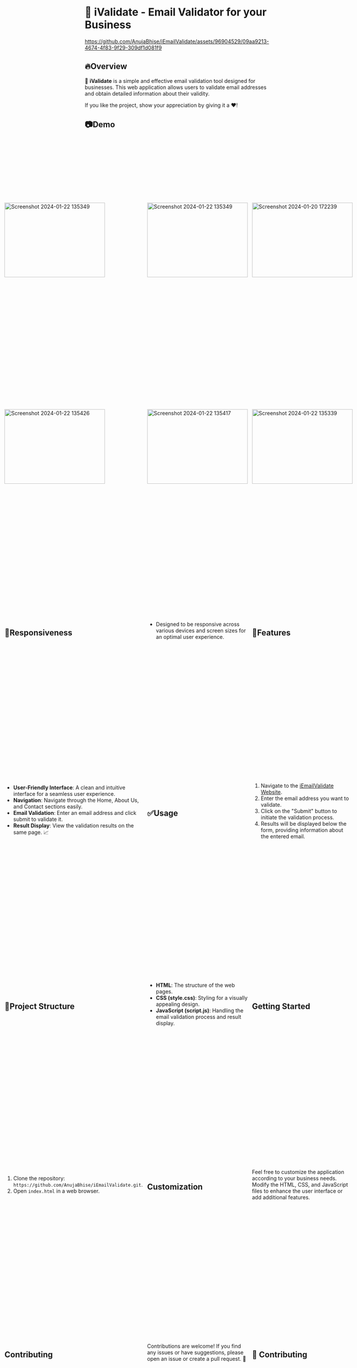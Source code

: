# 📧 iValidate - Email Validator for your Business



https://github.com/AnujaBhise/iEmailValidate/assets/96904529/09aa9213-4674-4f83-9f29-309df1d081f9




## 🔥Overview

🚀 **iValidate** is a simple and effective email validation tool designed for businesses. This web application allows users to validate email addresses and obtain detailed information about their validity.

If you like the project, show your appreciation by giving it a ❤️!
## 📷Demo
<div style="display: grid; grid-template-columns: repeat(3, 1fr); gap: 12px; justify-content: center; align-items: center; height: 100vh">
<img width="270" height="200" alt="Screenshot 2024-01-22 135349" src="https://github.com/AnujaBhise/iEmailValidate/assets/96904529/fde5b51c-b8e7-4c4e-9ae1-746978e5180c">
<img width="270" height="200" alt="Screenshot 2024-01-22 135349" src="https://github.com/AnujaBhise/iEmailValidate/assets/96904529/e5f05c80-3ad9-4265-837d-bc4550fa602c">
<img width="270" height="200" alt="Screenshot 2024-01-20 172239" src="https://github.com/AnujaBhise/iEmailValidate/assets/96904529/f2a7699d-5832-4bdc-ab43-8bccb8c6cdaa">
<img width="270" height="200" alt="Screenshot 2024-01-22 135426" src="https://github.com/AnujaBhise/iEmailValidate/assets/96904529/c79e2fe9-2c37-4b39-9492-295a7ba8ef69">
<img width="270" height="200" alt="Screenshot 2024-01-22 135417" src="https://github.com/AnujaBhise/iEmailValidate/assets/96904529/cfbfe875-9884-41f3-8818-3459b47b36d2">
<img width="270" height="200" alt="Screenshot 2024-01-22 135339" src="https://github.com/AnujaBhise/iEmailValidate/assets/96904529/c94be697-9ea3-47a5-86c2-503f0ee5d37f">


## 📱Responsiveness
  - Designed to be responsive across various devices and screen sizes for an optimal user experience.

## 📝Features

- **User-Friendly Interface**: A clean and intuitive interface for a seamless user experience.
- **Navigation**: Navigate through the Home, About Us, and Contact sections easily.
- **Email Validation**: Enter an email address and click submit to validate it.
- **Result Display**: View the validation results on the same page. 📈

## ✅Usage

1. Navigate to the [iEmailValidate Website](https://anujabhise.github.io/iEmailValidate/).
2. Enter the email address you want to validate.
3. Click on the "Submit" button to initiate the validation process.
4. Results will be displayed below the form, providing information about the entered email.

## 📃Project Structure

- **HTML**: The structure of the web pages.
- **CSS (style.css)**: Styling for a visually appealing design.
- **JavaScript (script.js)**: Handling the email validation process and result display.

## Getting Started

1. Clone the repository: `https://github.com/AnujaBhise/iEmailValidate.git`.
2. Open `index.html` in a web browser.

## Customization

Feel free to customize the application according to your business needs. Modify the HTML, CSS, and JavaScript files to enhance the user interface or add additional features.

## Contributing

Contributions are welcome! If you find any issues or have suggestions, please open an issue or create a pull request. 🚀



## 🤝 Contributing

Contributions are welcome! If you'd like to contribute to this project, please follow these guidelines:
1. Fork the repository.
2. Create a new branch for your feature: `git checkout -b feature-name`.
3. Commit your changes: `git commit -m 'Add some feature'`.
4. Push to the branch: `git push origin feature-name`.
5. Open a pull request. 🔄

---


